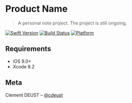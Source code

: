 # Product Name
> A personal note project. The project is still ongoing.

[![Swift Version][swift-image]][swift-url]
[![Build Status][travis-image]][travis-url]
[![Platform](https://img.shields.io/cocoapods/p/LFAlertController.svg?style=flat)](http://cocoapods.org/pods/LFAlertController)

## Requirements

- iOS 9.0+
- Xcode 8.2

## Meta

Clement DEUST – [@cdeust](https://twitter.com/cdeust)

[swift-image]:https://img.shields.io/badge/swift-3.0-orange.svg
[swift-url]: https://swift.org/
[travis-image]: https://img.shields.io/travis/cdeust/PersonalStuff/master.svg?style=flat-square
[travis-url]: https://travis-ci.org/cdeust/PersonalStuff
[codebeat-image]: https://codebeat.co/badges/c19b47ea-2f9d-45df-8458-b2d952fe9dad
[codebeat-url]: https://codebeat.co/projects/github-com-vsouza-awesomeios-com
